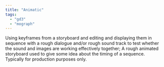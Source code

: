 ```yaml
---
title: "Animatic"
tags:
  - "gd3"
  - "mograph"
---
```


Using keyframes from a storyboard and editing and displaying them in sequence with a rough dialogue and/or rough sound track to test whether the sound and images are working effectively together; A rough animated storyboard used to give some idea about the timing of a sequence. Typically for production purposes only.

